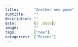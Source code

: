 ```yaml
---
title:       "Another new poem"
subtitle:    ""
description: ""
date:        {{ .Date}}
image:       ""
tags:        ["new"]
categories:  ["Recent"]
---
```

